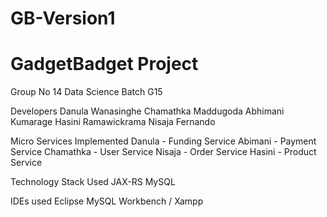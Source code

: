 # GB-Version1
# GadgetBadget Project

Group No 14
Data Science Batch G15

Developers
Danula Wanasinghe
Chamathka Maddugoda
Abhimani Kumarage
Hasini Ramawickrama
Nisaja Fernando

Micro Services Implemented
Danula    - Funding Service
Abimani   - Payment Service
Chamathka - User Service
Nisaja    - Order Service
Hasini    - Product Service

Technology Stack Used
JAX-RS
MySQL

IDEs used
Eclipse
MySQL Workbench / Xampp
